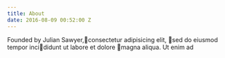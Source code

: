 ```yaml
---
title: About
date: 2016-08-09 00:52:00 Z
---
```


Founded by Julian Sawyer,consectetur adipisicing elit, sed do eiusmod tempor incididunt ut labore et dolore magna aliqua. Ut enim ad